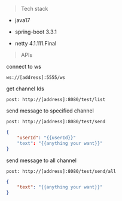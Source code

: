 

> Tech stack

- java17

- spring-boot 3.3.1
- netty 4.1.111.Final



> APIs

connect to ws

`ws://[address]:5555/ws`

get channel Ids

`post: http://[address]:8080/test/list`

send message to specified channel

`post: http://[address]:8080/test/send`

```json
{
    "userId": "{{userId}}"
    "text": "{{anything your want}}"
}
```

send message to all channel

`post: http://[address]:8080/test/send/all`

```json
{
    "text": "{{anything your want}}"
}
```

